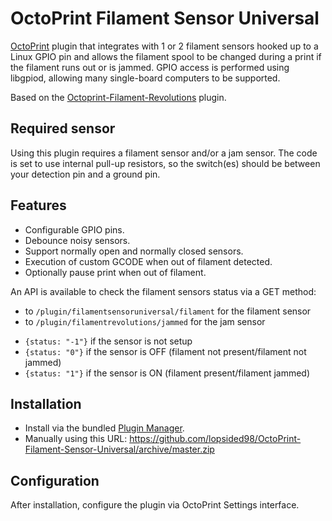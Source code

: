 # OctoPrint Filament Sensor Universal

[OctoPrint](http://octoprint.org/) plugin that integrates with 1 or 2 filament sensors hooked up to a Linux GPIO pin and allows the filament spool to be changed during a print if the filament runs out or is jammed. GPIO access is performed using libgpiod, allowing many single-board computers to be supported.

Based on the [Octoprint-Filament-Revolutions](https://github.com/RomRider/Octoprint-Filament-Revolutions) plugin.

## Required sensor

Using this plugin requires a filament sensor and/or a jam sensor. The code is set to use internal pull-up resistors, so the switch(es) should be between your detection pin and a ground pin.

## Features

* Configurable GPIO pins.
* Debounce noisy sensors.
* Support normally open and normally closed sensors.
* Execution of custom GCODE when out of filament detected.
* Optionally pause print when out of filament.

An API is available to check the filament sensors status via a GET method:
* to `/plugin/filamentsensoruniversal/filament` for the filament sensor
* to `/plugin/filamentrevolutions/jammed` for the jam sensor

- `{status: "-1"}` if the sensor is not setup
- `{status: "0"}` if the sensor is OFF (filament not present/filament not jammed)
- `{status: "1"}` if the sensor is ON (filament present/filament jammed)

## Installation

* Install via the bundled [Plugin Manager](https://github.com/foosel/OctoPrint/wiki/Plugin:-Plugin-Manager).
* Manually using this URL: https://github.com/lopsided98/OctoPrint-Filament-Sensor-Universal/archive/master.zip

## Configuration

After installation, configure the plugin via OctoPrint Settings interface.
